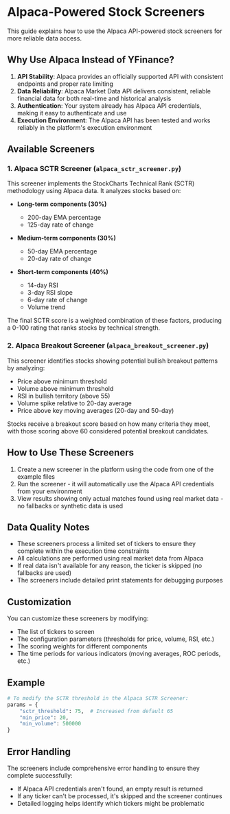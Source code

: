 # Alpaca-Powered Stock Screeners

This guide explains how to use the Alpaca API-powered stock screeners for more reliable data access.

## Why Use Alpaca Instead of YFinance?

1. **API Stability**: Alpaca provides an officially supported API with consistent endpoints and proper rate limiting
2. **Data Reliability**: Alpaca Market Data API delivers consistent, reliable financial data for both real-time and historical analysis
3. **Authentication**: Your system already has Alpaca API credentials, making it easy to authenticate and use
4. **Execution Environment**: The Alpaca API has been tested and works reliably in the platform's execution environment

## Available Screeners

### 1. Alpaca SCTR Screener (`alpaca_sctr_screener.py`)

This screener implements the StockCharts Technical Rank (SCTR) methodology using Alpaca data. It analyzes stocks based on:

- **Long-term components (30%)**
  - 200-day EMA percentage
  - 125-day rate of change

- **Medium-term components (30%)**
  - 50-day EMA percentage
  - 20-day rate of change

- **Short-term components (40%)**
  - 14-day RSI
  - 3-day RSI slope
  - 6-day rate of change
  - Volume trend

The final SCTR score is a weighted combination of these factors, producing a 0-100 rating that ranks stocks by technical strength.

### 2. Alpaca Breakout Screener (`alpaca_breakout_screener.py`)

This screener identifies stocks showing potential bullish breakout patterns by analyzing:

- Price above minimum threshold
- Volume above minimum threshold
- RSI in bullish territory (above 55)
- Volume spike relative to 20-day average
- Price above key moving averages (20-day and 50-day)

Stocks receive a breakout score based on how many criteria they meet, with those scoring above 60 considered potential breakout candidates.

## How to Use These Screeners

1. Create a new screener in the platform using the code from one of the example files
2. Run the screener - it will automatically use the Alpaca API credentials from your environment
3. View results showing only actual matches found using real market data - no fallbacks or synthetic data is used

## Data Quality Notes

- These screeners process a limited set of tickers to ensure they complete within the execution time constraints
- All calculations are performed using real market data from Alpaca
- If real data isn't available for any reason, the ticker is skipped (no fallbacks are used)
- The screeners include detailed print statements for debugging purposes

## Customization

You can customize these screeners by modifying:

- The list of tickers to screen
- The configuration parameters (thresholds for price, volume, RSI, etc.)
- The scoring weights for different components
- The time periods for various indicators (moving averages, ROC periods, etc.)

## Example

```python
# To modify the SCTR threshold in the Alpaca SCTR Screener:
params = {
    "sctr_threshold": 75,  # Increased from default 65
    "min_price": 20,
    "min_volume": 500000
}
```

## Error Handling

The screeners include comprehensive error handling to ensure they complete successfully:

- If Alpaca API credentials aren't found, an empty result is returned
- If any ticker can't be processed, it's skipped and the screener continues
- Detailed logging helps identify which tickers might be problematic
